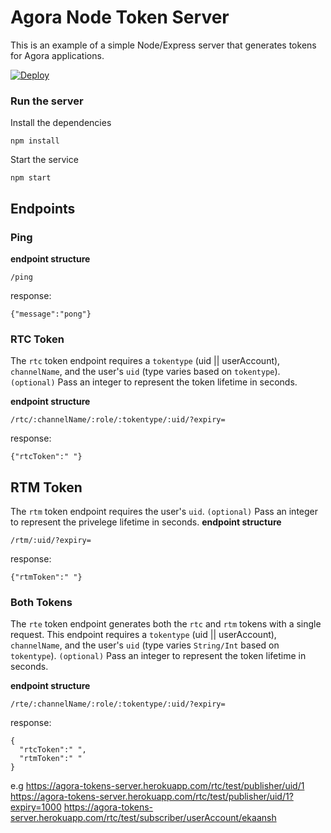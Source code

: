 # Agora Node Token Server

This is an example of a simple Node/Express server that generates tokens for Agora applications.

[![Deploy](https://www.herokucdn.com/deploy/button.svg)](https://heroku.com/deploy)

### Run the server

Install the dependencies

```node
npm install
```

Start the service

```node
npm start
```

## Endpoints

### Ping

**endpoint structure**

```
/ping
```

response:

```
{"message":"pong"}
```

### RTC Token

The `rtc` token endpoint requires a `tokentype` (uid || userAccount), `channelName`, and the user's `uid` (type varies based on `tokentype`).
`(optional)` Pass an integer to represent the token lifetime in seconds.

**endpoint structure**

```
/rtc/:channelName/:role/:tokentype/:uid/?expiry=
```

response:

```
{"rtcToken":" "}
```

## RTM Token

The `rtm` token endpoint requires the user's `uid`.
`(optional)` Pass an integer to represent the privelege lifetime in seconds.
**endpoint structure**

```
/rtm/:uid/?expiry=
```

response:

```
{"rtmToken":" "}
```

### Both Tokens

The `rte` token endpoint generates both the `rtc` and `rtm` tokens with a single request. This endpoint requires a `tokentype` (uid || userAccount), `channelName`, and the user's `uid` (type varies `String/Int` based on `tokentype`).
`(optional)` Pass an integer to represent the token lifetime in seconds.

**endpoint structure**

```
/rte/:channelName/:role/:tokentype/:uid/?expiry=
```

response:

```
{
  "rtcToken":" ",
  "rtmToken":" "
}
```

e.g
https://agora-tokens-server.herokuapp.com/rtc/test/publisher/uid/1
https://agora-tokens-server.herokuapp.com/rtc/test/publisher/uid/1?expiry=1000
https://agora-tokens-server.herokuapp.com/rtc/test/subscriber/userAccount/ekaansh
